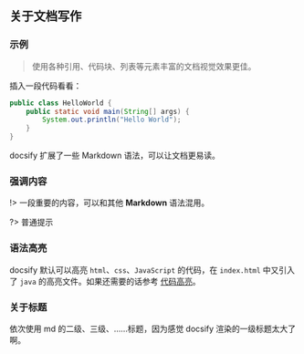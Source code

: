 ## 关于文档写作

### 示例

> 使用各种引用、代码块、列表等元素丰富的文档视觉效果更佳。

插入一段代码看看：

```java
public class HelloWorld {
    public static void main(String[] args) {
        System.out.println("Hello World");
    }
}
```

docsify 扩展了一些 Markdown 语法，可以让文档更易读。

### 强调内容

!> 一段重要的内容，可以和其他 **Markdown** 语法混用。

?> 普通提示

### 语法高亮

docsify 默认可以高亮 `html`、`css`、`JavaScript` 的代码，在 `index.html` 中又引入了 `java` 的高亮文件。如果还需要的话参考 [代码高亮](https://docsify.js.org/#/zh-cn/language-highlight?id=%e4%bb%a3%e7%a0%81%e9%ab%98%e4%ba%ae)。

### 关于标题

依次使用 md 的二级、三级、……标题，因为感觉 docsify 渲染的一级标题太大了啊。